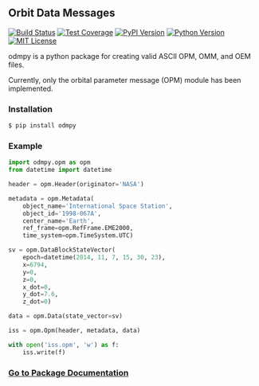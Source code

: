 ## Orbit Data Messages
[![Build Status][bsi]][bsl] [![Test Coverage][tci]][tcl] [![PyPI Version][ppi]][ppl] [![Python Version][pvi]][pvl] [![MIT License][mli]][mll]

  [bsi]: http://img.shields.io/travis/RazerM/odmpy.svg?style=flat-square
  [bsl]: https://travis-ci.org/RazerM/odmpy
  [tci]: http://img.shields.io/codecov/c/github/RazerM/odmpy.svg?style=flat-square
  [tcl]: https://codecov.io/github/RazerM/odmpy
  [ppi]: http://img.shields.io/pypi/v/odmpy.svg?style=flat-square
  [ppl]: https://pypi.python.org/pypi/odmpy/
  [pvi]: http://img.shields.io/badge/python-3.0%2B-brightgreen.svg?style=flat-square
  [pvl]: https://www.python.org/downloads/
  [mli]: http://img.shields.io/badge/license-MIT-blue.svg?style=flat-square
  [mll]: https://raw.githubusercontent.com/RazerM/odmpy/master/LICENSE



odmpy is a python package for creating valid ASCII OPM, OMM, and OEM files.

Currently, only the orbital parameter message (OPM) module has been implemented.

### Installation

```bash
$ pip install odmpy
```

### Example

```python
import odmpy.opm as opm
from datetime import datetime

header = opm.Header(originator='NASA')

metadata = opm.Metadata(
    object_name='International Space Station',
    object_id='1998-067A',
    center_name='Earth',
    ref_frame=opm.RefFrame.EME2000,
    time_system=opm.TimeSystem.UTC)

sv = opm.DataBlockStateVector(
    epoch=datetime(2014, 11, 7, 15, 30, 23),
    x=6794,
    y=0,
    z=0,
    x_dot=0,
    y_dot=7.6,
    z_dot=0)

data = opm.Data(state_vector=sv)

iss = opm.Opm(header, metadata, data)

with open('iss.opm', 'w') as f:
    iss.write(f)
```

### [Go to Package Documentation](http://pythonhosted.org/odmpy/)